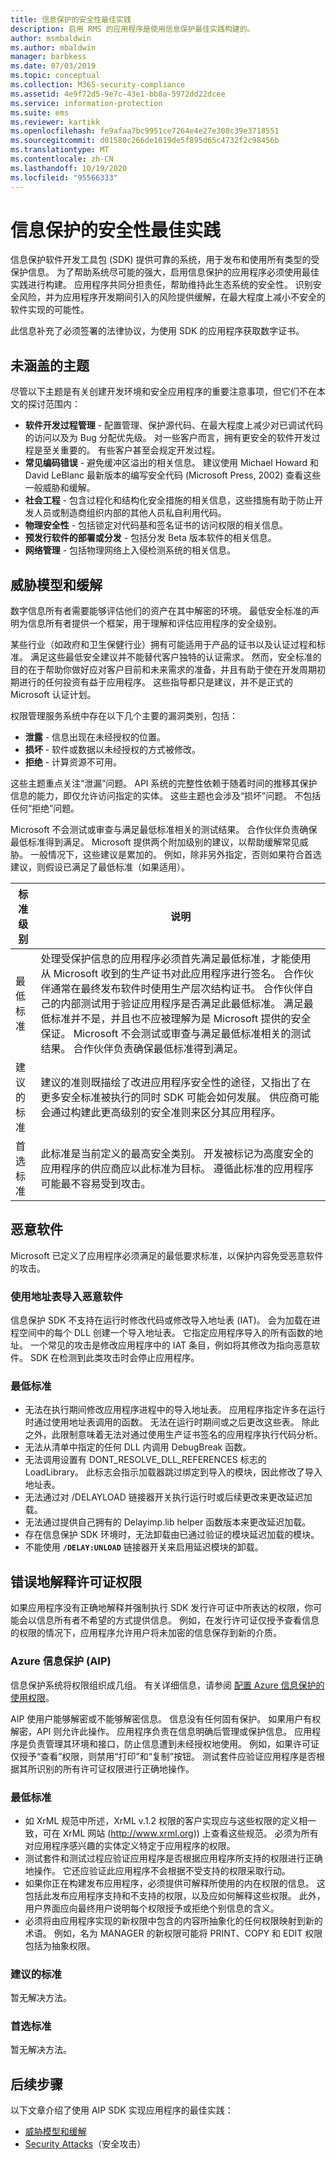 ```yaml
---
title: 信息保护的安全性最佳实践
description: 启用 RMS 的应用程序是使用信息保护最佳实践构建的。
author: msmbaldwin
ms.author: mbaldwin
manager: barbkess
ms.date: 07/03/2019
ms.topic: conceptual
ms.collection: M365-security-compliance
ms.assetid: 4e9f72d5-9e7c-43e1-bb8a-5972dd22dcee
ms.service: information-protection
ms.suite: ems
ms.reviewer: kartikk
ms.openlocfilehash: fe9afaa7bc9951ce7264e4e27e308c39e3718551
ms.sourcegitcommit: d01580c266de1019de5f895d65c4732f2c98456b
ms.translationtype: MT
ms.contentlocale: zh-CN
ms.lasthandoff: 10/19/2020
ms.locfileid: "95566333"
---
```

# <a name="security-best-practices-for-information-protection"></a>信息保护的安全性最佳实践

信息保护软件开发工具包 (SDK) 提供可靠的系统，用于发布和使用所有类型的受保护信息。 为了帮助系统尽可能的强大，启用信息保护的应用程序必须使用最佳实践进行构建。 应用程序共同分担责任，帮助维持此生态系统的安全性。 识别安全风险，并为应用程序开发期间引入的风险提供缓解，在最大程度上减小不安全的软件实现的可能性。

此信息补充了必须签署的法律协议，为使用 SDK 的应用程序获取数字证书。

## <a name="subjects-not-covered"></a>未涵盖的主题

尽管以下主题是有关创建开发环境和安全应用程序的重要注意事项，但它们不在本文的探讨范围内：

- **软件开发过程管理** - 配置管理、保护源代码、在最大程度上减少对已调试代码的访问以及为 Bug 分配优先级。 对一些客户而言，拥有更安全的软件开发过程是至关重要的。 有些客户甚至会规定开发过程。
- **常见编码错误** - 避免缓冲区溢出的相关信息。 建议使用 Michael Howard 和 David LeBlanc 最新版本的编写安全代码 (Microsoft Press, 2002) 查看这些一般威胁和缓解。
- **社会工程** - 包含过程化和结构化安全措施的相关信息，这些措施有助于防止开发人员或制造商组织内部的其他人员私自利用代码。
- **物理安全性** - 包括锁定对代码基和签名证书的访问权限的相关信息。
- **预发行软件的部署或分发** - 包括分发 Beta 版本软件的相关信息。
- **网络管理** - 包括物理网络上入侵检测系统的相关信息。

## <a name="threat-models-and-mitigations"></a>威胁模型和缓解

数字信息所有者需要能够评估他们的资产在其中解密的环境。 最低安全标准的声明为信息所有者提供一个框架，用于理解和评估应用程序的安全级别。

某些行业（如政府和卫生保健行业）拥有可能适用于产品的证书以及认证过程和标准。 满足这些最低安全建议并不能替代客户独特的认证需求。 然而，安全标准的目的在于帮助你做好应对客户目前和未来需求的准备，并且有助于使在开发周期初期进行的任何投资有益于应用程序。 这些指导都只是建议，并不是正式的 Microsoft 认证计划。

权限管理服务系统中存在以下几个主要的漏洞类别，包括：

- **泄露** - 信息出现在未经授权的位置。
- **损坏** - 软件或数据以未经授权的方式被修改。
- **拒绝** - 计算资源不可用。

这些主题重点关注“泄漏”问题。 API 系统的完整性依赖于随着时间的推移其保护信息的能力，即仅允许访问指定的实体。 这些主题也会涉及“损坏”问题。 不包括任何“拒绝”问题。

Microsoft 不会测试或审查与满足最低标准相关的测试结果。 合作伙伴负责确保最低标准得到满足。 Microsoft 提供两个附加级别的建议，以帮助缓解常见威胁。 一般情况下，这些建议是累加的。 例如，除非另外指定，否则如果符合首选建议，则假设已满足了最低标准（如果适用）。

|标准级别|说明|
|---|---|
|最低标准| 处理受保护信息的应用程序必须首先满足最低标准，才能使用从 Microsoft 收到的生产证书对此应用程序进行签名。 合作伙伴通常在最终发布软件时使用生产层次结构证书。 合作伙伴自己的内部测试用于验证应用程序是否满足此最低标准。 满足最低标准并不是，并且也不应被理解为是 Microsoft 提供的安全保证。 Microsoft 不会测试或审查与满足最低标准相关的测试结果。 合作伙伴负责确保最低标准得到满足。|
|建议的标准| 建议的准则既描绘了改进应用程序安全性的途径，又指出了在更多安全标准被执行的同时 SDK 可能会如何发展。 供应商可能会通过构建此更高级别的安全准则来区分其应用程序。|
|首选标准| 此标准是当前定义的最高安全类别。 开发被标记为高度安全的应用程序的供应商应以此标准为目标。 遵循此标准的应用程序可能最不容易受到攻击。|

## <a name="malicious-software"></a>恶意软件

Microsoft 已定义了应用程序必须满足的最低要求标准，以保护内容免受恶意软件的攻击。

### <a name="importing-malicious-software-by-using-address-tables"></a>使用地址表导入恶意软件

信息保护 SDK 不支持在运行时修改代码或修改导入地址表 (IAT)。 会为加载在进程空间中的每个 DLL 创建一个导入地址表。 它指定应用程序导入的所有函数的地址。 一个常见的攻击是修改应用程序中的 IAT 条目，例如将其修改为指向恶意软件。 SDK 在检测到此类攻击时会停止应用程序。

### <a name="minimum-standard"></a>最低标准

- 无法在执行期间修改应用程序进程中的导入地址表。 应用程序指定许多在运行时通过使用地址表调用的函数。 无法在运行时期间或之后更改这些表。 除此之外，此限制意味着无法对通过使用生产证书签名的应用程序执行代码分析。
- 无法从清单中指定的任何 DLL 内调用 DebugBreak 函数。
- 无法调用设置有 DONT_RESOLVE_DLL_REFERENCES 标志的 LoadLibrary。 此标志会指示加载器跳过绑定到导入的模块，因此修改了导入地址表。
- 无法通过对 /DELAYLOAD 链接器开关执行运行时或后续更改来更改延迟加载。
- 无法通过提供自己拥有的 Delayimp.lib helper 函数版本来更改延迟加载。
- 存在信息保护 SDK 环境时，无法卸载由已通过验证的模块延迟加载的模块。
- 不能使用 **`/DELAY:UNLOAD`** 链接器开关来启用延迟模块的卸载。

## <a name="incorrectly-interpreting-license-rights"></a>错误地解释许可证权限

如果应用程序没有正确地解释并强制执行 SDK 发行许可证中所表达的权限，你可能会以信息所有者不希望的方式提供信息。 例如，在发行许可证仅授予查看信息的权限的情况下，应用程序允许用户将未加密的信息保存到新的介质。

### <a name="azure-information-protection-aip"></a>Azure 信息保护 (AIP)

信息保护系统将权限组织成几组。 有关详细信息，请参阅 [配置 Azure 信息保护的使用权限](../configure-usage-rights.md)。

AIP 使用户能够解密或不能够解密信息。 信息没有任何固有保护。 如果用户有权解密，API 则允许此操作。 应用程序负责在信息明确后管理或保护信息。 应用程序是负责管理其环境和接口，防止信息遭到未经授权地使用。 例如，如果许可证仅授予“查看”权限，则禁用“打印”和“复制”按钮。 测试套件应验证应用程序是否根据其所识别的所有许可证权限进行正确地操作。

### <a name="minimum-standard"></a>最低标准

- 如 XrML 规范中所述，XrML v.1.2 权限的客户实现应与这些权限的定义相一致，可在 XrML 网站 (http://www.xrml.org)) 上查看这些规范。 必须为所有对应用程序感兴趣的实体定义特定于应用程序的权限。
- 测试套件和测试过程应验证应用程序是否根据应用程序所支持的权限进行正确地操作。 它还应验证此应用程序不会根据不受支持的权限采取行动。
- 如果你正在构建发布应用程序，必须提供可解释所使用的内在权限的信息。 这包括此发布应用程序支持和不支持的权限，以及应如何解释这些权限。 此外，用户界面应向最终用户说明每个权限授予或拒绝个别信息的含义。
- 必须将由应用程序实现的新权限中包含的内容所抽象化的任何权限映射到新的术语。 例如，名为 MANAGER 的新权限可能将 PRINT、COPY 和 EDIT 权限包括为抽象权限。

### <a name="recommended-standard"></a>建议的标准

暂无解决方法。

### <a name="preferred-standard"></a>首选标准

暂无解决方法。

## <a name="next-steps"></a>后续步骤

以下文章介绍了使用 AIP SDK 实现应用程序的最佳实践：

- [威胁模型和缓解](/previous-versions//aa362751(v=vs.85))
- [Security Attacks](/previous-versions//aa362736(v=vs.85))（安全攻击）